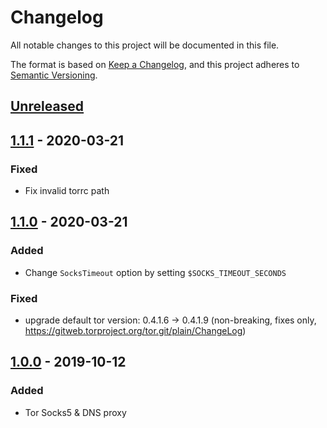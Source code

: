 # Changelog
All notable changes to this project will be documented in this file.

The format is based on [Keep a Changelog](https://keepachangelog.com/en/1.0.0/),
and this project adheres to [Semantic Versioning](https://semver.org/spec/v2.0.0.html).

## [Unreleased]

## [1.1.1] - 2020-03-21
### Fixed
- Fix invalid torrc path

## [1.1.0] - 2020-03-21
### Added
- Change `SocksTimeout` option by setting `$SOCKS_TIMEOUT_SECONDS`

### Fixed
- upgrade default tor version: 0.4.1.6 -> 0.4.1.9
  (non-breaking, fixes only, https://gitweb.torproject.org/tor.git/plain/ChangeLog)

## [1.0.0] - 2019-10-12
### Added
- Tor Socks5 & DNS proxy

[Unreleased]: https://github.com/fphammerle/docker-tor-proxy/compare/v1.1.1...HEAD
[1.1.1]: https://github.com/fphammerle/docker-tor-proxy/compare/1.0.0...v1.1.1
[1.1.0]: https://github.com/fphammerle/docker-tor-proxy/compare/1.0.0...v1.1.0
[1.0.0]: https://github.com/fphammerle/docker-tor-proxy/releases/tag/1.0.0
